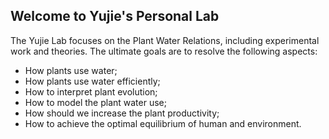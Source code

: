 ## Welcome to Yujie's Personal Lab

The Yujie Lab focuses on the Plant Water Relations, including experimental work and theories. The ultimate goals are to resolve the following aspects:
- How plants use water;
- How plants use water efficiently;
- How to interpret plant evolution;
- How to model the plant water use;
- How should we increase the plant productivity;
- How to achieve the optimal equilibrium of human and environment.
